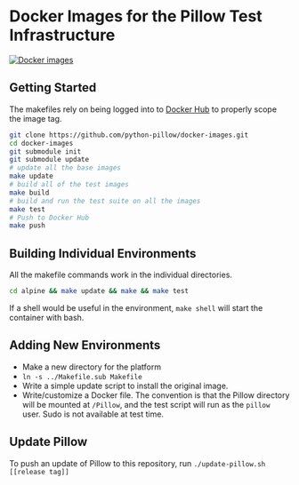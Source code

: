 # Docker Images for the Pillow Test Infrastructure

[![Docker images](https://github.com/python-pillow/docker-images/workflows/Docker%20images/badge.svg)](https://github.com/python-pillow/docker-images/actions?query=workflow%3A"Docker+Images")

## Getting Started

The makefiles rely on being logged into to [Docker Hub](https://hub.docker.com) to properly scope
the image tag.

```bash
git clone https://github.com/python-pillow/docker-images.git
cd docker-images
git submodule init
git submodule update
# update all the base images
make update
# build all of the test images
make build
# build and run the test suite on all the images
make test
# Push to Docker Hub
make push
```

## Building Individual Environments

All the makefile commands work in the individual directories.

```bash
cd alpine && make update && make && make test
```

If a shell would be useful in the environment, `make shell` will start
the container with bash.

## Adding New Environments

- Make a new directory for the platform
- `ln -s ../Makefile.sub Makefile`
- Write a simple update script to install the original image.
- Write/customize a Docker file. The convention is that the Pillow directory will be mounted at `/Pillow`, and the test script will run as the `pillow` user. Sudo is not available at test time.

## Update Pillow

To push an update of Pillow to this repository, run `./update-pillow.sh [[release tag]]`
